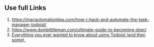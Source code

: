 
## Use full Links

1. https://macautomationtips.com/how-i-hack-and-automate-the-task-manager-todoist/
2. https://www.dumblittleman.com/ultimate-guide-to-becoming-doer/
3. [Everything you ever wanted to know about using Todoist (and then some).](https://doist.com/blog/ultimate-guide-todoist/)
